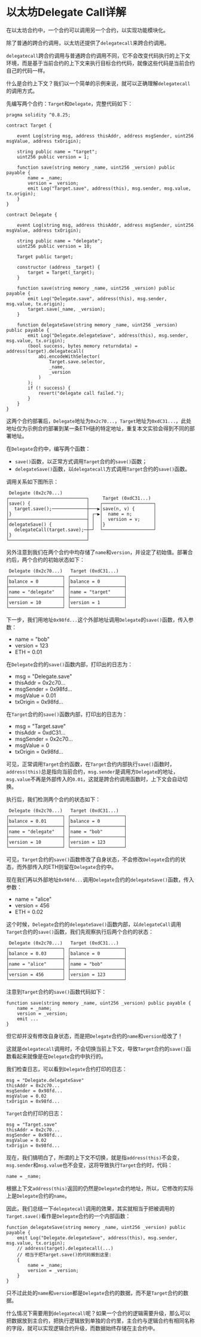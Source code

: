 # 以太坊Delegate Call详解

在以太坊合约中，一个合约可以调用另一个合约，以实现功能模块化。

除了普通的跨合约调用，以太坊还提供了`delegatecall`来跨合约调用。

`delegatecall`跨合约调用与普通跨合约调用不同，它不会改变代码执行的上下文环境，而是基于当前合约的上下文来执行目标合约代码，就像这些代码是当前合约自己的代码一样。

什么是合约上下文？我们以一个简单的示例来说，就可以正确理解`delegatecall`的调用方式。

先编写两个合约：`Target`和`Delegate`，完整代码如下：

```solidity
pragma solidity ^0.8.25;

contract Target {

    event Log(string msg, address thisAddr, address msgSender, uint256 msgValue, address txOrigin);

    string public name = "target";
    uint256 public version = 1;

    function save(string memory _name, uint256 _version) public payable {
        name = _name;
        version = _version;
        emit Log("Target.save", address(this), msg.sender, msg.value, tx.origin);
    }
}

contract Delegate {

    event Log(string msg, address thisAddr, address msgSender, uint256 msgValue, address txOrigin);

    string public name = "delegate";
    uint256 public version = 10;

    Target public target;

    constructor (address _target) {
        target = Target(_target);
    }

    function save(string memory _name, uint256 _version) public payable {
        emit Log("Delegate.save", address(this), msg.sender, msg.value, tx.origin);
        target.save(_name, _version);
    }

    function delegateSave(string memory _name, uint256 _version) public payable {
        emit Log("Delegate.delegateSave", address(this), msg.sender, msg.value, tx.origin);
        (bool success, bytes memory returndata) = address(target).delegatecall(
            abi.encodeWithSelector(
                Target.save.selector,
                _name,
                _version
            )
        );
        if (! success) {
            revert("delegate call failed.");
        }
    }
}
```

这两个合约部署后，`Delegate`地址为`0x2c70...`，`Target`地址为`0xdC31...`，此处地址仅为示例合约部署到某一条ETH链的特定地址，重复本文实验会得到不同的部署地址。

在`Delegate`合约中，编写两个函数：

- `save()`函数，以正常方式调用`Target`合约的`save()`函数；
- `delegateSave()`函数，以`delegatecall`方式调用`Target`合约的`save()`函数。

调用关系如下图所示：

```ascii
 Delegate (0x2c70...)
┌─────────────────────────────┐     Target (0xdC31...)
│save() {                     │    ┌───────────────────┐
│  target.save();─────────────┼───▶│save(n, v) {       │
│}                            │ ┌─▶│  name = n;        │
├─────────────────────────────┤ │  │  version = v;     │
│delegateSave() {             │ │  │}                  │
│  delegateCall(target.save);─┼─┘  └───────────────────┘
│}                            │
└─────────────────────────────┘
```

另外注意到我们在两个合约中均存储了`name`和`version`，并设定了初始值。部署合约后，两个合约的初始状态如下：

```ascii
 Delegate (0x2c70...)   Target (0xdC31...)
┌────────────────────┐ ┌────────────────────┐
│balance = 0         │ │balance = 0         │
├────────────────────┤ ├────────────────────┤
│name = "delegate"   │ │name = "target"     │
├────────────────────┤ ├────────────────────┤
│version = 10        │ │version = 1         │
└────────────────────┘ └────────────────────┘
```

下一步，我们用地址`0x98fd...`这个外部地址调用`Delegate`的`save()`函数，传入参数：

- name = "bob"
- version = 123
- ETH = 0.01

在`Delegate`合约的`save()`函数内部，打印出的日志为：

- msg = "Delegate.save"
- thisAddr = 0x2c70...
- msgSender = 0x98fd...
- msgValue = 0.01
- txOrigin = 0x98fd...

在`Target`合约的`save()`函数内部，打印出的日志为：

- msg = "Target.save"
- thisAddr = 0xdC31...
- msgSender = 0x2c70...
- msgValue = 0
- txOrigin = 0x98fd...

可见，正常调用`Target`合约函数，在`Target`合约内部执行`save()`函数时，`address(this)`总是指向当前合约，`msg.sender`是调用方`Delegate`的地址，`msg.value`不再是外部传入的`0.01`，这就是跨合约调用函数时，上下文会自动切换。

执行后，我们检测两个合约的状态如下：

```ascii
 Delegate (0x2c70...)   Target (0xdC31...)
┌────────────────────┐ ┌────────────────────┐
│balance = 0.01      │ │balance = 0         │
├────────────────────┤ ├────────────────────┤
│name = "delegate"   │ │name = "bob"        │
├────────────────────┤ ├────────────────────┤
│version = 10        │ │version = 123       │
└────────────────────┘ └────────────────────┘
```

可见，`Target`合约的`save()`函数修改了自身状态，不会修改`Delegate`合约的状态，而外部传入的ETH则留在`Delegate`合约中。

现在我们再以外部地址`0x98fd...`调用`Delegate`合约的`delegateSave()`函数，传入参数：

- name = "alice"
- version = 456
- ETH = 0.02

这个时候，`Delegate`合约的`delegateSave()`函数内部，以`delegateCall`调用`Target`合约的`save()`函数，我们先观察执行后两个合约的状态：

```ascii
 Delegate (0x2c70...)   Target (0xdC31...)
┌────────────────────┐ ┌────────────────────┐
│balance = 0.03      │ │balance = 0         │
├────────────────────┤ ├────────────────────┤
│name = "alice"      │ │name = "bob"        │
├────────────────────┤ ├────────────────────┤
│version = 456       │ │version = 123       │
└────────────────────┘ └────────────────────┘
```

注意到`Target`合约的`save()`函数代码如下：

```solidity
function save(string memory _name, uint256 _version) public payable {
    name = _name;
    version = _version;
    emit ...
}
```

但它却并没有修改自身状态，而是把`Delegate`合约的`name`和`version`给改了！

这就是`delegatecall`调用时，不会切换当前上下文，导致`Target`合约的`save()`函数看起来就像是在`Delegate`合约中执行的。

我们检查日志，可以看到`Delegate`合约打印的日志：

```ascii
msg = "Delegate.delegateSave"
thisAddr = 0x2c70...
msgSender = 0x98fd...
msgValue = 0.02
txOrigin = 0x98fd...
```

`Target`合约打印的日志：

```ascii
msg = "Target.save"
thisAddr = 0x2c70...
msgSender = 0x98fd...
msgValue = 0.02
txOrigin = 0x98fd...
```

现在，我们搞明白了，所谓的上下文不切换，就是指`address(this)`不会变，`msg.sender`和`msg.value`也不会变，这将导致执行`Target`合约时，代码：

```solidity
name = _name;
```

根据上下文`address(this)`返回的仍然是`Delegate`合约地址，所以，它修改的实际上是`Delegate`合约的`name`。

因此，我们总结一下`delegatecall`调用的效果，其实就相当于把被调用的`Target.save()`看作是`Delegate`合约的一个内部函数：

```solidity
function delegateSave(string memory _name, uint256 _version) public payable {
    emit Log("Delegate.delegateSave", address(this), msg.sender, msg.value, tx.origin);
    // address(target).delegatecall(...)
    // 相当于把Target.save()的代码搬到这里:
    {
        name = _name;
        version = _version;
    }
}
```

只不过此处的`name`和`version`都是`Delegate`合约的数据，而不是`Target`合约的数据。

什么情况下需要用到`delegatecall`呢？如果一个合约的逻辑需要升级，那么可以把数据放到主合约，把执行逻辑放到单独的合约里，主合约与逻辑合约有相同名称的字段，就可以实现逻辑合约升级，而数据始终存储在主合约中。
